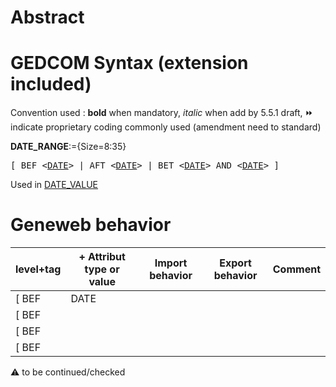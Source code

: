 ﻿# Abstract

# GEDCOM Syntax (extension included)
Convention used : **bold** when mandatory, _italic_ when add by 5.5.1 draft, &#x23E9; indicate proprietary coding commonly used (amendment need to standard)<br />

**DATE_RANGE**:={Size=8:35}
<pre>
[ BEF &lt;<a href=Ged.DATE>DATE</a>&gt; | AFT &lt;<a href=Ged.DATE>DATE</a>&gt; | BET &lt;<a href=Ged.DATE>DATE</a>&gt; AND &lt;<a href=Ged.DATE>DATE</a>&gt; ]
</pre>
Used in <a href=Ged.DATE_VALUE>DATE_VALUE</a><br />

# Geneweb behavior

level+tag  | + Attribut type or value | Import behavior | Export behavior  | Comment 
---------- | ------------- | :---------------: | :-----------------:| -----------
[ BEF | DATE | | |
[ BEF | <DATE> | | |
[ BEF | <DATE> | | |
[ BEF | <DATE> | | |

:warning: to be continued/checked


